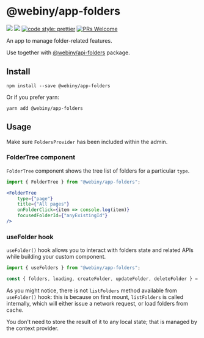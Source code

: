 # @webiny/app-folders
[![](https://img.shields.io/npm/dw/@webiny/app-folders.svg)](https://www.npmjs.com/package/@webiny/app-folders) 
[![](https://img.shields.io/npm/v/@webiny/app-folders.svg)](https://www.npmjs.com/package/@webiny/app-folders)
[![code style: prettier](https://img.shields.io/badge/code_style-prettier-ff69b4.svg?style=flat-square)](https://github.com/prettier/prettier)
[![PRs Welcome](https://img.shields.io/badge/PRs-welcome-brightgreen.svg?style=flat-square)](http://makeapullrequest.com)

An app to manage folder-related features. 

Use together with [@webiny/api-folders](../api-folders) package.

## Install
```
npm install --save @webiny/app-folders
```

Or if you prefer yarn: 
```
yarn add @webiny/app-folders
```

## Usage
Make sure `FoldersProvider` has been included within the admin.

### FolderTree component
`FolderTree` component shows the tree list of folders for a particular `type`.


```jsx
import { FolderTree } from "@webiny/app-folders";

<FolderTree
    type={"page"}
    title={"All pages"}
    onFolderClick={item => console.log(item)}
    focusedFolderId={"anyExistingId"}
/>
```

### useFolder hook
`useFolder()` hook allows you to interact with folders state and related APIs while building your custom component.

```jsx
import { useFolders } from "@webiny/app-folders";

const { folders, loading, createFolder, updateFolder, deleteFolder } = useFolders("page"); // IMPORTANT: pass the `type` of folder you want to interact with.

```

As you might notice, there is not `listFolders` method available from `useFolder()` hook: this is because on first mount, `listFolders` is called internally, which will either issue a network request, or load folders from cache.

You don't need to store the result of it to any local state; that is managed by the context provider.
